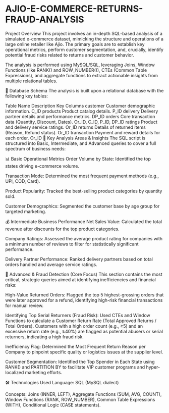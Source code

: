 # AJIO-E-COMMERCE-RETURNS-FRAUD-ANALYSIS
Project Overview
This project involves an in-depth SQL-based analysis of a simulated e-commerce dataset, mimicking the structure and operations of a large online retailer like Ajio. The primary goals are to establish key operational metrics, perform customer segmentation, and, crucially, identify potential fraud risks related to returns and customer behavior.

The analysis is performed using MySQL/SQL, leveraging Joins, Window Functions (like RANK() and ROW_NUMBER()), CTEs (Common Table Expressions), and aggregate functions to extract actionable insights from multiple relational tables.

💾 Database Schema
The analysis is built upon a relational database with the following key tables:

Table Name	Description	Key Columns
customer	Customer demographic information.	C_ID
products	Product catalog details.	P_ID
delivery	Delivery partner details and performance metrics.	DP_ID
orders	Core transaction data (Quantity, Discount, Dates).	Or_ID, C_ID, P_ID, DP_ID
ratings	Product and delivery service ratings.	Or_ID
returns	Details of returned items (Reason, Refund status).	Or_ID
transaction	Payment and reward details for each order.	Or_ID
🔑 Key Analysis Areas & Insights
The SQL script is structured into Basic, Intermediate, and Advanced queries to cover a full spectrum of business needs:

📊 Basic Operational Metrics
Order Volume by State: Identified the top states driving e-commerce volume.

Transaction Mode: Determined the most frequent payment methods (e.g., UPI, COD, Card).

Product Popularity: Tracked the best-selling product categories by quantity sold.

Customer Demographics: Segmented the customer base by age group for targeted marketing.

💰 Intermediate Business Performance
Net Sales Value: Calculated the total revenue after discounts for the top product categories.

Company Ratings: Assessed the average product rating for companies with a minimum number of reviews to filter for statistically significant performance.

Delivery Partner Performance: Ranked delivery partners based on total orders handled and average service ratings.

🚨 Advanced & Fraud Detection (Core Focus)
This section contains the most critical, strategic queries aimed at identifying inefficiencies and financial risks:

High-Value Returned Orders: Flagged the top 5 highest-grossing orders that were later approved for a refund, identifying high-risk financial transactions for manual review.

Identifying Top Serial Returners (Fraud Risk): Used CTEs and Window Functions to calculate a Customer Return Rate (Total Approved Returns / Total Orders). Customers with a high order count (e.g., ≥5) and an excessive return rate (e.g., ≥40%) are flagged as potential abusers or serial returners, indicating a high fraud risk.

Inefficiency Flag: Determined the Most Frequent Return Reason per Company to pinpoint specific quality or logistics issues at the supplier level.

Customer Segmentation: Identified the Top Spender in Each State using RANK() and PARTITION BY to facilitate VIP customer programs and hyper-localized marketing efforts.

🛠️ Technologies Used
Language: SQL (MySQL dialect)

Concepts: Joins (INNER, LEFT), Aggregate Functions (SUM, AVG, COUNT), Window Functions (RANK, ROW_NUMBER), Common Table Expressions (WITH), Conditional Logic (CASE statements).
